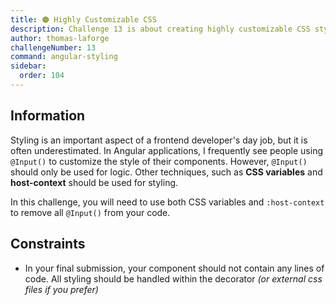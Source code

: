 ```yaml
---
title: 🟠 Highly Customizable CSS
description: Challenge 13 is about creating highly customizable CSS styles
author: thomas-laforge
challengeNumber: 13
command: angular-styling
sidebar:
  order: 104
---
```


## Information

Styling is an important aspect of a frontend developer's day job, but it is often underestimated. In Angular applications, I frequently see people using `@Input()` to customize the style of their components. However, `@Input()` should only be used for logic. Other techniques, such as **CSS variables** and **host-context** should be used for styling.

In this challenge, you will need to use both CSS variables and `:host-context` to remove all `@Input()` from your code.

## Constraints

- In your final submission, your component should not contain any lines of code. All styling should be handled within the decorator _(or external css files if you prefer)_

